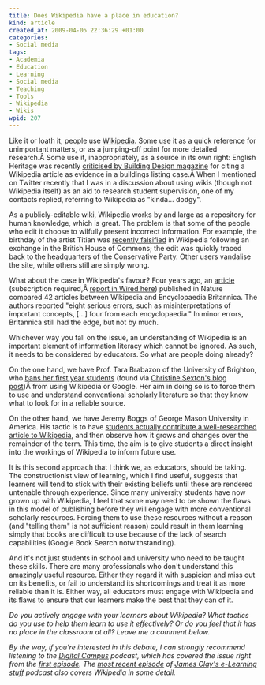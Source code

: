 ```yaml
--- 
title: Does Wikipedia have a place in education?
kind: article
created_at: 2009-04-06 22:36:29 +01:00
categories: 
- Social media
tags: 
- Academia
- Education
- Learning
- Social media
- Teaching
- Tools
- Wikipedia
- Wikis
wpid: 207
---
```

Like it or loath it, people use <a href="http://www.wikipedia.org/">Wikipedia</a>. Some use it as a quick reference for unimportant matters, or as a jumping-off point for more detailed research.Â Some use it, inappropriately, as a source in its own right: English Heritage was recently <a href="http://www.bdonline.co.uk/story.asp?sectioncode=426&amp;storycode=3136686&amp;c=1">criticised by Building Design magazine</a> for citing a Wikipedia article as evidence in a buildings listing case.Â When I mentioned on Twitter recently that I was in a discussion about using wikis (though not Wikipedia itself) as an aid to research student supervision, one of my contacts replied, referring to Wikipedia as "kinda... dodgy". <!--more-->

As a publicly-editable wiki, Wikipedia works by and large as a repository for human knowledge, which is great. The problem is that some of the people who edit it choose to wilfully present incorrect information. For example, the birthday of the artist Titian was <a href="http://news.bbc.co.uk/1/hi/uk_politics/7884121.stm">recently falsified</a> in Wikipedia following an exchange in the British House of Commons; the edit was quickly traced back to the headquarters of the Conservative Party. Other users vandalise the site, while others still are simply wrong.

What about the case in Wikipedia's favour? Four years ago, an <a href="http://www.nature.com/nature/journal/v438/n7070/full/438900a.html">article</a> (subscription required,Â <a href="http://www.wired.com/culture/lifestyle/news/2005/12/69844">report in Wired here</a>) published in Nature compared 42 articles between Wikipedia and Encyclopaedia Britannica. The authors reported "eight serious errors, such as misinterpretations of important concepts, \[...\] four from each encyclopaedia." In minor errors, Britannica still had the edge, but not by much.

Whichever way you fall on the issue, an understanding of Wikipedia is an important element of information literacy which cannot be ignored. As such, it needs to be considered by educators. So what are people doing already?

On the one hand, we have Prof. Tara Brabazon of the University of Brighton, who <a href="http://www.theargus.co.uk/news/1961862.lecturer_bans_students_from_using_google_and_wikipedia/">bans her first year students</a> (found via <a href="http://cicsdir.blogspot.com/2009/03/google-and-future-of-thinking.html">Christine Sexton's blog post</a>)Â from using Wikipedia or Google. Her aim in doing so is to force them to use and understand conventional scholarly literature so that they know what to look for in a reliable source.

On the other hand, we have Jeremy Boggs of George Mason University in America. His tactic is to have <a href="http://clioweb.org/2009/04/05/assigning-wikipedia-in-a-us-history-survey/">students actually contribute a well-researched article to Wikipedia</a>, and then observe how it grows and changes over the remainder of the term. This time, the aim is to give students a direct insight into the workings of Wikipedia to inform future use.

It is this second approach that I think we, as educators, should be taking. The constructionist view of learning, which I find useful, suggests that learners will tend to stick with their existing beliefs until these are rendered untenable through experience. Since many university students have now grown up with Wikipedia, I feel that some may need to be shown the flaws in this model of publishing before they will engage with more conventional scholarly resources. Forcing them to use these resources without a reason (and "telling them" is not sufficient reason) could result in them learning simply that books are difficult to use because of the lack of search capabilities (Google Book Search notwithstanding).

And it's not just students in school and university who need to be taught these skills. There are many professionals who don't understand this amazingly useful resource. Either they regard it with suspicion and miss out on its benefits, or fail to understand its shortcomings and treat it as more reliable than it is. Either way, all educators must engage with Wikipedia and its flaws to ensure that our learners make the best that they can of it.

<em>Do you actively engage with your learners about Wikipedia? What tactics do you use to help them learn to use it effectively? Or do you feel that it has no place in the classroom at all? Leave me a comment below.</em>

<em>By the way, if you're interested in this debate, I can strongly recommend listening to the <a href="http://digitalcampus.tv/">Digital Campus</a> podcast, which has covered the issue right from the <a href="http://digitalcampus.tv/2007/03/06/episode-01-wikipedia-friend-or-foe/">first episode</a>. The <a href="http://elearningstuff.wordpress.com/2009/03/29/e-learning-stuff-podcast-019-w-w-w-w-wikipedia/">most recent episode</a> of <a href="http://elearningstuff.wordpress.com/">James Clay's e-Learning stuff</a> podcast also covers Wikipedia in some detail.</em>
